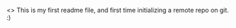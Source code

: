 <<Edited on Git Hub>>
This is my first readme file, and first time initializing a remote repo on git. :)
